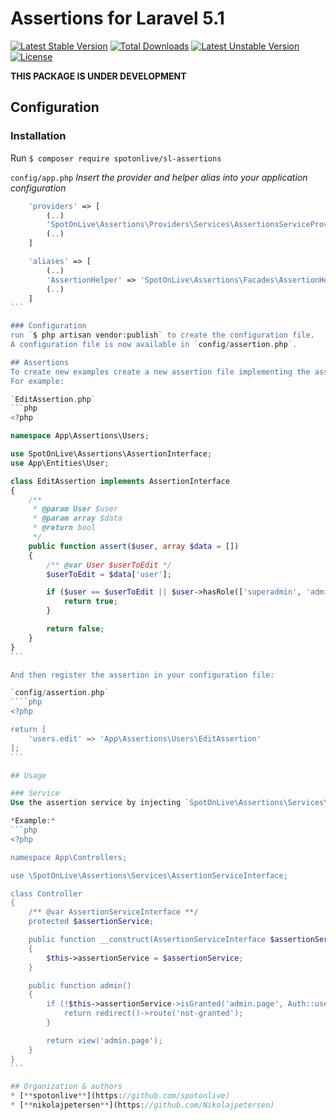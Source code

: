 # Assertions for Laravel 5.1

[![Latest Stable Version](https://poser.pugx.org/spotonlive/sl-assertions/v/stable)](https://packagist.org/packages/spotonlive/sl-assertions) [![Total Downloads](https://poser.pugx.org/spotonlive/sl-assertions/downloads)](https://packagist.org/packages/spotonlive/sl-assertions) [![Latest Unstable Version](https://poser.pugx.org/spotonlive/sl-assertions/v/unstable)](https://packagist.org/packages/spotonlive/sl-assertions) [![License](https://poser.pugx.org/spotonlive/sl-assertions/license)](https://packagist.org/packages/spotonlive/sl-assertions)

**THIS PACKAGE IS UNDER DEVELOPMENT**

## Configuration

### Installation
Run `$ composer require spotonlive/sl-assertions`

`config/app.php`
*Insert the provider and helper alias into your application configuration*
````php
    'providers' => [
        (..)
        'SpotOnLive\Assertions\Providers\Services\AssertionsServiceProvider'
        (..)
    ]

    'aliases' => [
        (..)
        'AssertionHelper' => 'SpotOnLive\Assertions\Facades\AssertionHelperFacade'
        (..)
    ]
```

### Configuration
run `$ php artisan vendor:publish` to create the configuration file.
A configuration file is now available in `config/assertion.php`.

## Assertions
To create new examples create a new assertion file implementing the assertion interface.
For example:

`EditAssertion.php`
```php
<?php

namespace App\Assertions\Users;

use SpotOnLive\Assertions\AssertionInterface;
use App\Entities\User;

class EditAssertion implements AssertionInterface
{
    /**
     * @param User $user
     * @param array $data
     * @return bool
     */
    public function assert($user, array $data = [])
    {
        /** @var User $userToEdit */
        $userToEdit = $data['user'];

        if ($user == $userToEdit || $user->hasRole(['superadmin', 'admin'])) {
            return true;
        }

        return false;
    }
}
```

And then register the assertion in your configuration file:

`config/assertion.php`
````php
<?php

return [
    'users.edit' => 'App\Assertions\Users\EditAssertion'
];
```

## Usage

### Service
Use the assertion service by injecting `SpotOnLive\Assertions\Services\AssertionService`.

*Example:*
```php
<?php

namespace App\Controllers;

use \SpotOnLive\Assertions\Services\AssertionServiceInterface;

class Controller
{
    /** @var AssertionServiceInterface **/
    protected $assertionService;

    public function __construct(AssertionServiceInterface $assertionService)
    {
        $this->assertionService = $assertionService;
    }

    public function admin()
    {
        if (!$this->assertionService->isGranted('admin.page', Auth::user())) {
            return redirect()->route('not-granted');
        }

        return view('admin.page');
    }
}
```

## Organization & authors
* [**spotonlive**](https://github.com/spotonlive)
* [**nikolajpetersen**](https://github.com/Nikolajpetersen)